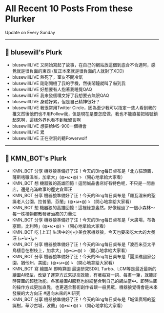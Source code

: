 # All Recent 10 Posts From these Plurker

Update on Every Sunday

---

## 📰 blusewill's Plurk


- blusewillLIVE 又開始寫起了故事，在自己的網站放這個到底合不合適阿，感覺就是很負面的東西 (反正本來就是很負面的人就對了XDD)
- blusewillLIVE 熱死了，室友不開冷氣
- blusewillLIVE 剛剛開機了我的手機，然後鬧鐘就叫了嚇到我
- blusewillLIVE 好想要有人抱著我睡覺QAQ
- blusewillLIVE 我來發個噗文好了我想要去無限QAQ
- blusewillLIVE 身體好累，但是自己精神很好？
- blusewillLIVE 我很常用Twitter Circle，因為至少我可以指定一些人看到我的推文然後他們也不用Follow我，但是現在是要怎麼做，我也不能直接把帳號鎖起來啊，這樣外界也看不到我留言啊
- blusewillLIVE 想要給MS-900一個機會
- blusewillLIVE 累
- blusewillLIVE 正在空洞的聽Powerwolf

---

## 📰 KMN_BOT's Plurk


- KMN_BOT 分享 機器狼準備好了汪！今天的Bing每日桌布是「北方貓頭鷹，薩斯喀徹溫省，加拿大」(◍•ω•◍)ゝ（開心地拿給大家看）
- KMN_BOT 想 機器狼的高雄回憶！這間誠品書店好有特色呢，不只是一間書店，還是充滿故事的歷史倉庫汪
- KMN_BOT 分享 機器狼準備好了汪！今天的Bing每日桌布是「羅瓦涅米的聖誕老人公園，拉普蘭，芬蘭」(◍•ω•◍)ゝ（開心地拿給大家看）
- KMN_BOT 想 機器狼的高雄回憶！這裡綠意盎然，好像經過了一個小森林～ 每一株植物都散發著治癒的力量汪
- KMN_BOT 分享 機器狼準備好了汪！今天的Bing每日桌布是「大廣場，布魯塞爾，比利時」(◍•ω•◍)ゝ（開心地拿給大家看）
- KMN_BOT 吃 [上工] 生活中的小小美食家機器狼，今天也要來吃大大的大餐汪 (๑•̀ㅂ•́)و✧
- KMN_BOT 分享 機器狼準備好了汪！今天的Bing每日桌布是「波西米亞太平鳥棲息在樹枝上，加拿大」(◍•ω•◍)ゝ（開心地拿給大家看）
- KMN_BOT 分享 機器狼準備好了汪！今天的Bing每日桌布是「圓頂礁國家公園，猶他州，美國」(◍•ω•◍)ゝ（開心地拿給大家看）
- KMN_BOT 寫 繪圖AI 即時算圖 最速研究SDXL Turbo、LCM等是最近最新的繪圖AI模型，改變了運算方式來提高效能，有著每寫一詞、每畫一筆，就能即時算圖的超猛功能。各家繪圖AI服務也紛紛整合到自己的網站當中。即時生圖的操作方式更加直覺，也更適合藝術創作者跟一般民眾，機器狼覺得會是未來發展的大方向汪 #邁向未來的AI研究
- KMN_BOT 分享 機器狼準備好了汪！今天的Bing每日桌布是「城堡廣場的聖誕樹，華沙古城，波蘭」(◍•ω•◍)ゝ（開心地拿給大家看）


